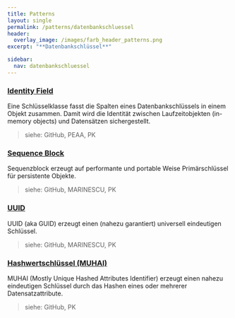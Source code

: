 ```yaml
---
title: Patterns
layout: single
permalink: /patterns/datenbankschluessel
header:
  overlay_image: /images/farb_header_patterns.png
excerpt: "**Datenbankschlüssel**"

sidebar:
  nav: datenbankschluessel
---
```


### [Identity Field](identityfield)
Eine Schlüsselklasse fasst die Spalten eines Datenbankschlüssels in einem Objekt zusammen. Damit wird die Identität zwischen Laufzeitobjekten (in-memory objects) und Datensätzen sichergestellt.

> siehe: GitHub, PEAA, PK

### [Sequence Block](sequenceblock)
Sequenzblock erzeugt auf performante und portable Weise Primärschlüssel für persistente Objekte.

> siehe: GitHub, MARINESCU, PK

### [UUID](uuid)
UUID (aka GUID) erzeugt einen (nahezu garantiert) universell eindeutigen Schlüssel.

> siehe: GitHub, MARINESCU, PK

### [Hashwertschlüssel (MUHAI)](hashwertschluessel)
MUHAI (Mostly Unique Hashed Attributes Identifier) erzeugt einen nahezu eindeutigen Schlüssel durch das Hashen eines oder mehrerer Datensatzattribute.

> siehe: GitHub, PK

